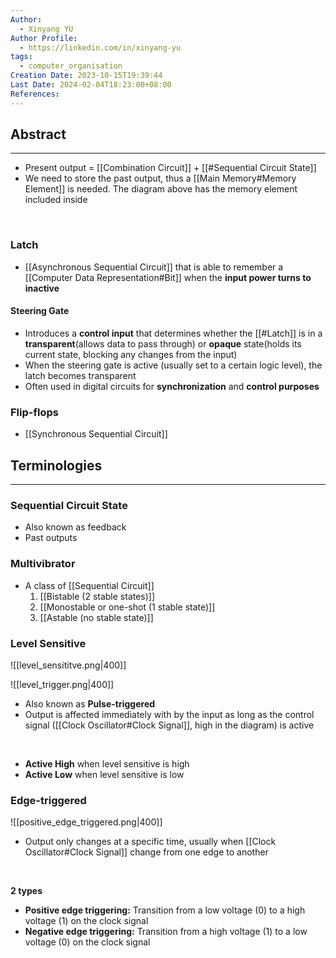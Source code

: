 ```yaml
---
Author:
  - Xinyang YU
Author Profile:
  - https://linkedin.com/in/xinyang-yu
tags:
  - computer_organisation
Creation Date: 2023-10-15T19:39:44
Last Date: 2024-02-04T18:23:00+08:00
References: 
---
```

## Abstract
---
- Present output = [[Combination Circuit]] + [[#Sequential Circuit State]]
- We need to store the past output, thus a [[Main Memory#Memory Element]] is needed. The diagram above has the memory element included inside
</br>

### Latch
- [[Asynchronous Sequential Circuit]] that is able to remember a [[Computer Data Representation#Bit]] when the **input power turns to inactive**

#### Steering Gate
- Introduces a **control input** that determines whether the [[#Latch]] is in a **transparent**(allows data to pass through) or **opaque** state(holds its current state, blocking any changes from the input)
- When the steering gate is active (usually set to a certain logic level), the latch becomes transparent
- Often used in digital circuits for **synchronization** and **control purposes**

### Flip-flops
- [[Synchronous Sequential Circuit]]



## Terminologies
---
### Sequential Circuit State
- Also known as feedback
- Past outputs


### Multivibrator
- A class of [[Sequential Circuit]]
	1. [[Bistable (2 stable states)]]
	2. [[Monostable or one-shot (1 stable state)]]
	3. [[Astable (no stable state)]]

### Level Sensitive

![[level_sensititve.png|400]]

![[level_trigger.png|400]]


- Also known as **Pulse-triggered**
- Output is affected immediately with by the input as long as the control signal ([[Clock Oscillator#Clock Signal]], high in the diagram) is active
</br>

- **Active High** when level sensitive is high
- **Active Low** when level sensitive is low

### Edge-triggered

![[positive_edge_triggered.png|400]]

- Output only changes at a specific time, usually when [[Clock Oscillator#Clock Signal]] change from one edge to another
</br>

**2 types**
- **Positive edge triggering:** Transition from a low voltage (0) to a high voltage (1) on the clock signal
- **Negative edge triggering:** Transition from a high voltage (1) to a low voltage (0) on the clock signal